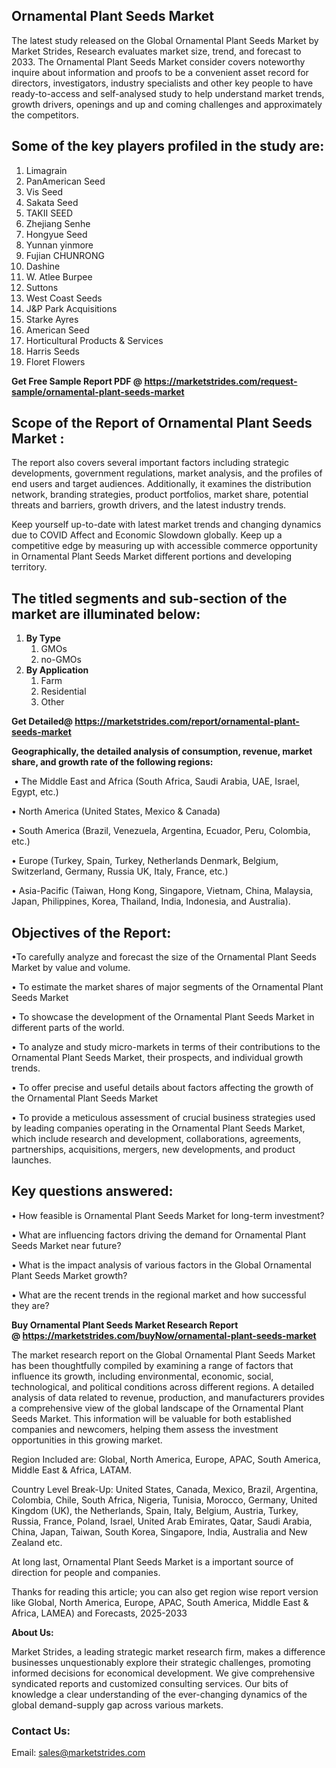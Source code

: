 <h2>Ornamental Plant Seeds Market</h2>
<p>The latest study released on the Global Ornamental Plant Seeds Market by Market Strides, Research evaluates market size, trend, and forecast to 2033. The Ornamental Plant Seeds Market consider covers noteworthy inquire about information and proofs to be a convenient asset record for directors, investigators, industry specialists and other key people to have ready-to-access and self-analysed study to help understand market trends, growth drivers, openings and up and coming challenges and approximately the competitors.</p>
<h2>Some of the key players profiled in the study are:</h2>
<ol>
<li>Limagrain</li>
<li>PanAmerican Seed</li>
<li>Vis Seed</li>
<li>Sakata Seed</li>
<li>TAKII SEED</li>
<li>Zhejiang Senhe</li>
<li>Hongyue Seed</li>
<li>Yunnan yinmore</li>
<li>Fujian CHUNRONG</li>
<li>Dashine</li>
<li>W. Atlee Burpee</li>
<li>Suttons</li>
<li>West Coast Seeds</li>
<li>J&amp;P Park Acquisitions</li>
<li>Starke Ayres</li>
<li>American Seed</li>
<li>Horticultural Products &amp; Services</li>
<li>Harris Seeds</li>
<li>Floret Flowers</li>
</ol>
<p><strong>Get Free Sample Report PDF @ <a href="https://marketstrides.com/request-sample/ornamental-plant-seeds-market">https://marketstrides.com/request-sample/ornamental-plant-seeds-market</a></strong></p>
<h2>Scope of the Report of Ornamental Plant Seeds Market :</h2>
<p>The report also covers several important factors including strategic developments, government regulations, market analysis, and the profiles of end users and target audiences. Additionally, it examines the distribution network, branding strategies, product portfolios, market share, potential threats and barriers, growth drivers, and the latest industry trends.</p>
<p>Keep yourself up-to-date with latest market trends and changing dynamics due to COVID Affect and Economic Slowdown globally. Keep up a competitive edge by measuring up with accessible commerce opportunity in Ornamental Plant Seeds Market different portions and developing territory.</p>
<h2>The titled segments and sub-section of the market are illuminated below:</h2>
<ol>
<li><strong>By Type</strong>
<ol>
<li>GMOs</li>
<li>no-GMOs</li>
</ol>
</li>
<li><strong>By Application</strong>
<ol>
<li>Farm</li>
<li>Residential</li>
<li>Other</li>
</ol>
</li>
</ol>
<p><strong>Get Detailed@ <a href="https://marketstrides.com/report/ornamental-plant-seeds-market">https://marketstrides.com/report/ornamental-plant-seeds-market</a></strong></p>
<p><strong>Geographically, the detailed analysis of consumption, revenue, market share, and growth rate of the following regions:</strong></p>
<p>&nbsp;&bull; The Middle East and Africa (South Africa, Saudi Arabia, UAE, Israel, Egypt, etc.)</p>
<p>&bull; North America (United States, Mexico &amp; Canada)</p>
<p>&bull; South America (Brazil, Venezuela, Argentina, Ecuador, Peru, Colombia, etc.)</p>
<p>&bull; Europe (Turkey, Spain, Turkey, Netherlands Denmark, Belgium, Switzerland, Germany, Russia UK, Italy, France, etc.)</p>
<p>&bull; Asia-Pacific (Taiwan, Hong Kong, Singapore, Vietnam, China, Malaysia, Japan, Philippines, Korea, Thailand, India, Indonesia, and Australia).</p>
<h2><strong>Objectives of the Report: </strong></h2>
<p>&bull;To carefully analyze and forecast the size of the Ornamental Plant Seeds Market by value and volume.</p>
<p>&bull; To estimate the market shares of major segments of the Ornamental Plant Seeds Market</p>
<p>&bull; To showcase the development of the Ornamental Plant Seeds Market in different parts of the world.</p>
<p>&bull; To analyze and study micro-markets in terms of their contributions to the Ornamental Plant Seeds Market, their prospects, and individual growth trends.</p>
<p>&bull; To offer precise and useful details about factors affecting the growth of the Ornamental Plant Seeds Market</p>
<p>&bull; To provide a meticulous assessment of crucial business strategies used by leading companies operating in the Ornamental Plant Seeds Market, which include research and development, collaborations, agreements, partnerships, acquisitions, mergers, new developments, and product launches.</p>
<h2><strong>Key questions answered: </strong></h2>
<p>&bull; How feasible is Ornamental Plant Seeds Market for long-term investment?</p>
<p>&bull; What are influencing factors driving the demand for Ornamental Plant Seeds Market near future?</p>
<p>&bull; What is the impact analysis of various factors in the Global Ornamental Plant Seeds Market growth?</p>
<p>&bull; What are the recent trends in the regional market and how successful they are?</p>
<p><strong>Buy Ornamental Plant Seeds Market Research Report @&nbsp;<a href="https://marketstrides.com/buyNow/ornamental-plant-seeds-market">https://marketstrides.com/buyNow/ornamental-plant-seeds-market</a></strong></p>
<p>The market research report on the Global Ornamental Plant Seeds Market has been thoughtfully compiled by examining a range of factors that influence its growth, including environmental, economic, social, technological, and political conditions across different regions. A detailed analysis of data related to revenue, production, and manufacturers provides a comprehensive view of the global landscape of the Ornamental Plant Seeds Market. This information will be valuable for both established companies and newcomers, helping them assess the investment opportunities in this growing market.</p>
<p>Region Included are: Global, North America, Europe, APAC, South America, Middle East &amp; Africa, LATAM.</p>
<p>Country Level Break-Up: United States, Canada, Mexico, Brazil, Argentina, Colombia, Chile, South Africa, Nigeria, Tunisia, Morocco, Germany, United Kingdom (UK), the Netherlands, Spain, Italy, Belgium, Austria, Turkey, Russia, France, Poland, Israel, United Arab Emirates, Qatar, Saudi Arabia, China, Japan, Taiwan, South Korea, Singapore, India, Australia and New Zealand etc.</p>
<p>At long last, Ornamental Plant Seeds Market is a important source of direction for people and companies.</p>
<p>Thanks for reading this article; you can also get region wise report version like Global, North America, Europe, APAC, South America, Middle East &amp; Africa, LAMEA) and Forecasts, 2025-2033</p>
<p><strong>About Us: </strong></p>
<p>Market Strides, a leading strategic market research firm, makes a difference businesses unquestionably explore their strategic challenges, promoting informed decisions for economical development. We give comprehensive syndicated reports and customized consulting services. Our bits of knowledge a clear understanding of the ever-changing dynamics of the global demand-supply gap across various markets.</p>
<h3>Contact Us:</h3>
<p>Email: <a href="mailto:sales@marketstrides.com">sales@marketstrides.com</a></p>

